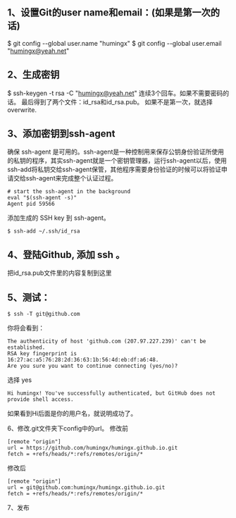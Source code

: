 ## 1、设置Git的user name和email：(如果是第一次的话)
$ git config --global user.name "humingx"
$ git config --global user.email "humingx@yeah.net"
## 2、生成密钥
$ ssh-keygen -t rsa -C "humingx@yeah.net"
连续3个回车。如果不需要密码的话。
最后得到了两个文件：id_rsa和id_rsa.pub。
如果不是第一次，就选择overwrite.

## 3、添加密钥到ssh-agent
确保 ssh-agent 是可用的。ssh-agent是一种控制用来保存公钥身份验证所使用的私钥的程序，其实ssh-agent就是一个密钥管理器，运行ssh-agent以后，使用ssh-add将私钥交给ssh-agent保管，其他程序需要身份验证的时候可以将验证申请交给ssh-agent来完成整个认证过程。

    # start the ssh-agent in the background
    eval "$(ssh-agent -s)"
    Agent pid 59566
添加生成的 SSH key 到 ssh-agent。

    $ ssh-add ~/.ssh/id_rsa


## 4、登陆Github, 添加 ssh 。
把id_rsa.pub文件里的内容复制到这里











## 5、测试：
    $ ssh -T git@github.com
你将会看到：

    The authenticity of host 'github.com (207.97.227.239)' can't be established.
    RSA key fingerprint is 16:27:ac:a5:76:28:2d:36:63:1b:56:4d:eb:df:a6:48.
    Are you sure you want to continue connecting (yes/no)?
选择 yes

    Hi humingx! You've successfully authenticated, but GitHub does not provide shell access.
如果看到Hi后面是你的用户名，就说明成功了。


6、修改.git文件夹下config中的url。
修改前

    [remote "origin"]
    url = https://github.com/humingx/humingx.github.io.git
    fetch = +refs/heads/*:refs/remotes/origin/*
修改后

    [remote "origin"]
    url = git@github.com:humingx/humingx.github.io.git
    fetch = +refs/heads/*:refs/remotes/origin/*
7、发布
